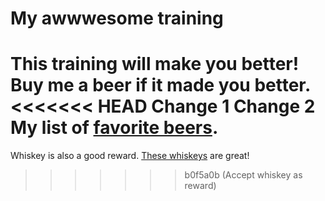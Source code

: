 # My awwwesome training
This training will make you better!
Buy me a beer if it made you better.
<<<<<<< HEAD
Change 1
Change 2
My list of [favorite beers](beers.md).
=======
Whiskey is also a good reward.
[These whiskeys](whiskeys.md) are great!
>>>>>>> b0f5a0b (Accept whiskey as reward)
